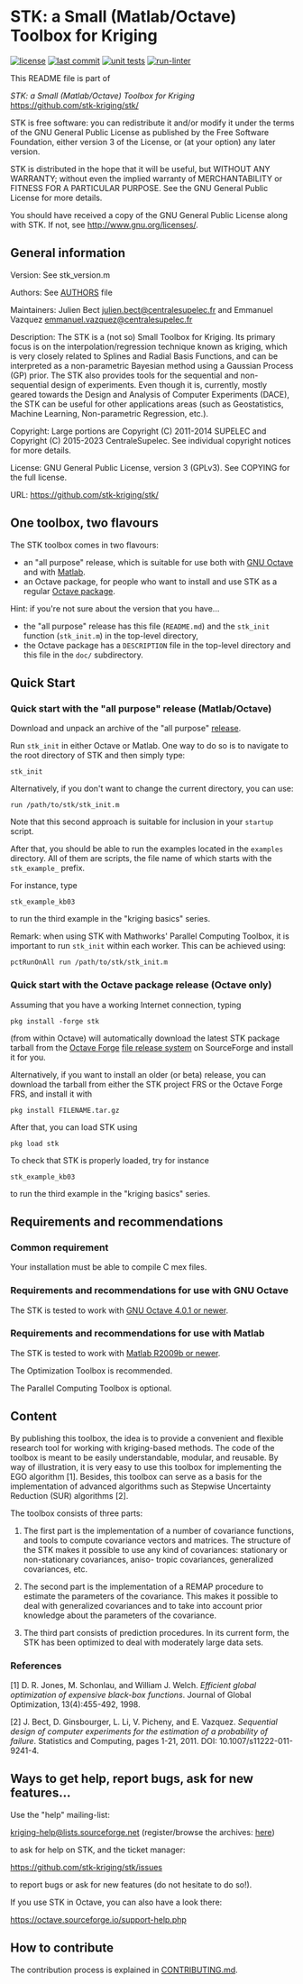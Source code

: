 # STK: a Small (Matlab/Octave) Toolbox for Kriging

[![license](https://img.shields.io/github/license/stk-kriging/stk)](COPYING)
[![last commit](https://img.shields.io/github/last-commit/stk-kriging/stk/master)](https://github.com/stk-kriging/stk/commits/main)
[![unit tests](https://github.com/stk-kriging/stk/actions/workflows/run-tests.yml/badge.svg)](https://github.com/stk-kriging/stk/actions/workflows/run-tests.yml)
[![run-linter](https://github.com/stk-kriging/stk/actions/workflows/run-linter.yml/badge.svg)](https://github.com/stk-kriging/stk/actions/workflows/run-linter.yml)

This README file is part of

*STK: a Small (Matlab/Octave) Toolbox for Kriging*  
<https://github.com/stk-kriging/stk/>

STK is free software: you can redistribute it and/or modify it under
the terms of the GNU General Public License as published by the Free
Software Foundation,  either version 3  of the License, or  (at your
option) any later version.

STK is distributed  in the hope that it will  be useful, but WITHOUT
ANY WARRANTY;  without even the implied  warranty of MERCHANTABILITY
or FITNESS  FOR A  PARTICULAR PURPOSE.  See  the GNU  General Public
License for more details.

You should  have received a copy  of the GNU  General Public License
along with STK.  If not, see <http://www.gnu.org/licenses/>.


## General information

   Version:      See stk_version.m

   Authors:      See [AUTHORS](./AUTHORS.md) file

   Maintainers:  Julien Bect <julien.bect@centralesupelec.fr>
                 and Emmanuel Vazquez <emmanuel.vazquez@centralesupelec.fr>

   Description:  The STK is a (not so) Small Toolbox for Kriging. Its
                 primary focus is on the interpolation/regression
                 technique known as kriging, which is very closely related
                 to Splines and Radial Basis Functions, and can be
                 interpreted as a non-parametric Bayesian method using a
                 Gaussian Process (GP) prior. The STK also provides tools
                 for the sequential and non-sequential design of
                 experiments. Even though it is, currently, mostly geared
                 towards the Design and Analysis of Computer Experiments
                 (DACE), the STK can be useful for other applications
                 areas (such as Geostatistics, Machine Learning,
                 Non-parametric Regression, etc.).

   Copyright:    Large portions are Copyright (C) 2011-2014 SUPELEC
                 and Copyright (C) 2015-2023 CentraleSupelec.
                 See individual copyright notices for more details.

   License:      GNU General Public License, version 3 (GPLv3).
                 See COPYING for the full license.

   URL:          <https://github.com/stk-kriging/stk/>


## One toolbox, two flavours

The STK toolbox comes in two flavours:

 * an "all purpose" release, which is suitable for use both with
   [GNU Octave](http://www.gnu.org/software/octave/)
   and with [Matlab](https://www.mathworks.com/products/matlab/).
 * an Octave package, for people who want to install and use STK as a
   regular [Octave package](http://www.gnu.org/software/octave/doc/interpreter/Packages.html#Packages).

Hint: if you're not sure about the version that you have...

 * the "all purpose" release has this file (`README.md`) and the `stk_init`
   function (`stk_init.m`) in the top-level directory,
 * the Octave package has a `DESCRIPTION` file in the top-level directory
   and this file in the `doc/` subdirectory.


## Quick Start

### Quick start with the "all purpose" release (Matlab/Octave)

Download and unpack an archive of the "all purpose"
[release](https://github.com/stk-kriging/stk/releases).

Run `stk_init` in either Octave or Matlab.  One way to do so is to navigate
to the root directory of STK and then simply type:
```
stk_init
```
Alternatively, if you don't want to change the current directory, you can use:
```
run /path/to/stk/stk_init.m
```
Note that this second approach is suitable for inclusion in your `startup` script.

After that, you should be able to run the examples located in the `examples`
directory.  All of them are scripts, the file name of which starts with
the `stk_example_` prefix.

For instance, type
```
stk_example_kb03
```
to run the third example in the "kriging basics" series.

Remark: when using STK with Mathworks' Parallel Computing Toolbox, it is
important to run `stk_init` within each worker.  This can be achieved using:
```
pctRunOnAll run /path/to/stk/stk_init.m
```


### Quick start with the Octave package release (Octave only)

Assuming that you have a working Internet connection, typing
```
pkg install -forge stk
```
(from within Octave) will automatically download the latest STK package tarball from the
[Octave Forge](http://octave.sourceforge.net/)
[file release system](https://sourceforge.net/projects/octave/files/)
on SourceForge and install it for you.

Alternatively, if you want to install an older (or beta) release, you can download
the tarball from either the STK project FRS or the Octave Forge FRS, and install it
with
```
pkg install FILENAME.tar.gz
```

After that, you can load STK using
```
pkg load stk
```

To check that STK is properly loaded, try for instance
```
stk_example_kb03
```
to run the third example in the "kriging basics" series.


## Requirements and recommendations

### Common requirement

   Your installation must be able to compile C mex files.

### Requirements and recommendations for use with GNU Octave

   The STK is tested to work with
   [GNU Octave 4.0.1 or newer](https://wiki.octave.org/Release_History).


### Requirements and recommendations for use with Matlab

   The STK is tested to work with
   [Matlab R2009b or newer](https://en.wikipedia.org/wiki/MATLAB#Release_history).

   The Optimization Toolbox is recommended.

   The Parallel Computing Toolbox is optional.


## Content

   By publishing this toolbox, the  idea is to provide a convenient and
   flexible research tool for  working with kriging-based methods.  The
   code of the  toolbox is meant to be  easily understandable, modular,
   and reusable.  By  way of illustration, it is very  easy to use this
   toolbox for implementing the EGO algorithm [1].
   Besides, this toolbox  can serve  as a basis for  the implementation
   of  advanced algorithms such as Stepwise Uncertainty Reduction (SUR)
   algorithms [2].

   The toolbox consists of three parts:

   1. The  first part is the  implementation of a  number of covariance
      functions, and tools to  compute covariance vectors and matrices.
      The structure  of the STK  makes it possible  to use any  kind of
      covariances:  stationary  or  non-stationary covariances,  aniso-
      tropic covariances, generalized  covariances, etc.

   2. The  second part  is the implementation  of a REMAP  procedure to
      estimate the parameters of the covariance. This makes it possible
      to  deal with generalized  covariances and  to take  into account
      prior knowledge about the parameters of the covariance.

   3. The third part consists of prediction procedures.  In its current
      form,  the STK has been optimized  to deal with  moderately large
      data sets.

### References

[1] D. R. Jones, M. Schonlau, and William J. Welch. *Efficient global
optimization of expensive black-box functions*.  Journal of Global
Optimization, 13(4):455-492, 1998.

[2] J. Bect, D. Ginsbourger, L. Li, V. Picheny, and E. Vazquez.
*Sequential design of computer experiments for the estimation of a
probability of failure*.  Statistics and Computing, pages 1-21, 2011.
DOI: 10.1007/s11222-011-9241-4.


## Ways to get help, report bugs, ask for new features...

   Use the "help" mailing-list:

   <kriging-help@lists.sourceforge.net>
   (register/browse the archives: [here](https://sourceforge.net/p/kriging/mailman))

   to ask for help on STK, and the ticket manager:

   <https://github.com/stk-kriging/stk/issues>

   to report bugs or ask for new features (do not hesitate to do so!).

   If you use STK in Octave, you can also have a look there:

   <https://octave.sourceforge.io/support-help.php>


## How to contribute

   The contribution process is explained in
   [CONTRIBUTING.md](https://github.com/stk-kriging/stk/blob/master/.github/CONTRIBUTING.md).

